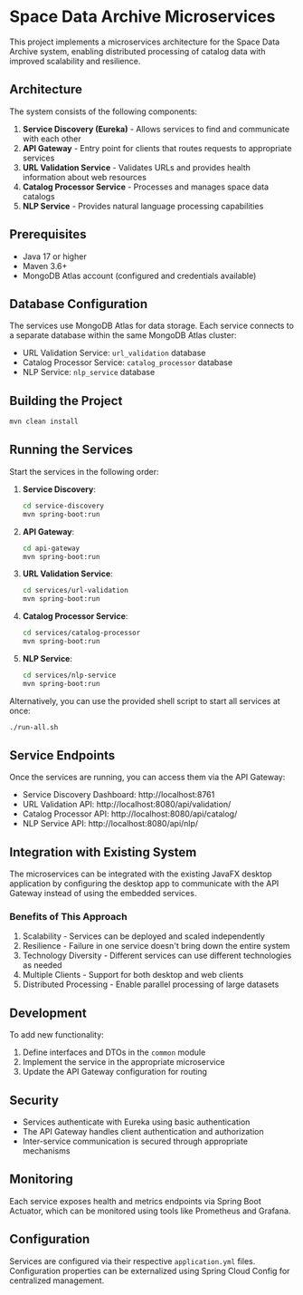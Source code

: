# Space Data Archive Microservices

This project implements a microservices architecture for the Space Data Archive system, enabling distributed processing of catalog data with improved scalability and resilience.

## Architecture

The system consists of the following components:

1. **Service Discovery (Eureka)** - Allows services to find and communicate with each other
2. **API Gateway** - Entry point for clients that routes requests to appropriate services
3. **URL Validation Service** - Validates URLs and provides health information about web resources
4. **Catalog Processor Service** - Processes and manages space data catalogs
5. **NLP Service** - Provides natural language processing capabilities

## Prerequisites

- Java 17 or higher
- Maven 3.6+
- MongoDB Atlas account (configured and credentials available)

## Database Configuration

The services use MongoDB Atlas for data storage. Each service connects to a separate database within the same MongoDB Atlas cluster:

- URL Validation Service: `url_validation` database
- Catalog Processor Service: `catalog_processor` database
- NLP Service: `nlp_service` database

## Building the Project

```bash
mvn clean install
```

## Running the Services

Start the services in the following order:

1. **Service Discovery**:
   ```bash
   cd service-discovery
   mvn spring-boot:run
   ```

2. **API Gateway**:
   ```bash
   cd api-gateway
   mvn spring-boot:run
   ```

3. **URL Validation Service**:
   ```bash
   cd services/url-validation
   mvn spring-boot:run
   ```

4. **Catalog Processor Service**:
   ```bash
   cd services/catalog-processor
   mvn spring-boot:run
   ```

5. **NLP Service**:
   ```bash
   cd services/nlp-service
   mvn spring-boot:run
   ```

Alternatively, you can use the provided shell script to start all services at once:

```bash
./run-all.sh
```

## Service Endpoints

Once the services are running, you can access them via the API Gateway:

- Service Discovery Dashboard: http://localhost:8761
- URL Validation API: http://localhost:8080/api/validation/
- Catalog Processor API: http://localhost:8080/api/catalog/
- NLP Service API: http://localhost:8080/api/nlp/

## Integration with Existing System

The microservices can be integrated with the existing JavaFX desktop application by configuring the desktop app to communicate with the API Gateway instead of using the embedded services.

### Benefits of This Approach

1. Scalability - Services can be deployed and scaled independently
2. Resilience - Failure in one service doesn't bring down the entire system
3. Technology Diversity - Different services can use different technologies as needed
4. Multiple Clients - Support for both desktop and web clients
5. Distributed Processing - Enable parallel processing of large datasets

## Development

To add new functionality:

1. Define interfaces and DTOs in the `common` module
2. Implement the service in the appropriate microservice
3. Update the API Gateway configuration for routing

## Security

- Services authenticate with Eureka using basic authentication
- The API Gateway handles client authentication and authorization
- Inter-service communication is secured through appropriate mechanisms

## Monitoring

Each service exposes health and metrics endpoints via Spring Boot Actuator, which can be monitored using tools like Prometheus and Grafana.

## Configuration

Services are configured via their respective `application.yml` files. Configuration properties can be externalized using Spring Cloud Config for centralized management. 